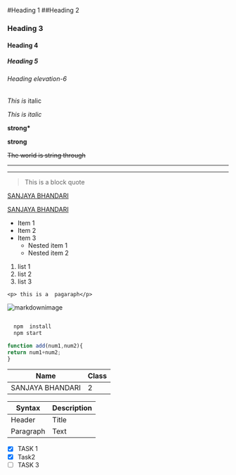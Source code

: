 <!-- Heading -->
#Heading 1
##Heading 2
### Heading 3
#### Heading 4
##### Heading 5
###### Heading elevation-6

<!-- itaic -->
*This is* italic

_This is italic_ 

<!-- strong -->
**strong\***

__strong__

<!-- strikethrough -->
~~The world is string through~~

<!-- horizontal rule -->

 ___

 ---

 <!-- blockquote -->

 > This is a block quote
  

  <!-- link -->
  [SANJAYA BHANDARI](http://bsanjaya.com.np)

  [SANJAYA BHANDARI](http://bsanjaya.com.np "this")


  <!-- unoredered list -->

  * Item 1
  * Item 2
  * Item 3 
  	* Nested item  1
  	* Nested item 2

<!-- ordered list -->

1. list 1 
1. list 2 
1. list 3

<!-- Inline code block -->

`<p> this is a  pagaraph</p>`

<!-- images -->
![markdownimage](https://markdown-here.com/img/icon256.png)




<!-- Github markdown -->

```bash

  npm  install
  npm start

```

```javascript
function add(num1,num2){
return num1+num2;
}
```

<!-- Table -->
| Name           | Class |
|----------------|------ |
|SANJAYA BHANDARI|2      |

| Syntax      | Description |
| ----------- | ----------- |
| Header      | Title       |
| Paragraph   | Text        |

 * [X] TASK 1 
 * [X] Task2 
 * [ ] TASK 3